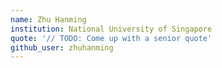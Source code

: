 ```yaml
---
name: Zhu Hanming
institution: National University of Singapore
quote: '// TODO: Come up with a senior quote'
github_user: zhuhanming
---
```

